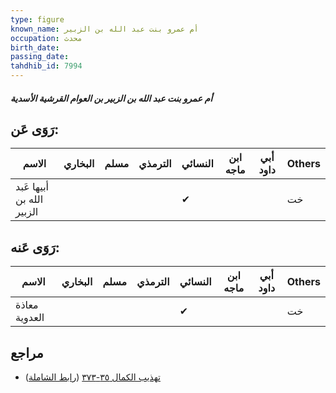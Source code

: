 ```yaml
---
type: figure
known_name: أم عمرو بنت عبد الله بن الزبير
occupation: محدث
birth_date:
passing_date:
tahdhib_id: 7994
---
```

##### أم عمرو بنت عبد الله بن الزبير بن العوام القرشية الأسدية

## رَوَى عَن:
| الاسم                     | البخاري | مسلم | الترمذي | النسائي | ابن ماجه | أبي داود | Others |
| ------------------------- | ------- | ---- | ------- | ------- | -------- | -------- | ------ |
| أبيها عَبد الله بن الزبير |         |      |         | ✔       |          |          | خت     |
## رَوَى عَنه:
| الاسم         | البخاري | مسلم | الترمذي | النسائي | ابن ماجه | أبي داود | Others |
| ------------- | ------- | ---- | ------- | ------- | -------- | -------- | ------ |
| معاذة العدوية |         |      |         | ✔       |          |          | خت     |
## مراجع
- [تهذيب الكمال ٣٥-٣٧٣](obsidian://open?vault=Tahdhib-al-Kamal&file=Figures/٧٩٩٤-أم%20عمرو%20بنت%20عبد%20الله%20بن%20الزبير%20بن%20العوام%20القرشية%20الأسدية) ([رابط الشاملة](https://shamela.ws/book/3722/18972))